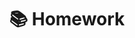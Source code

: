 ---
layout: category
title: "📚 Homework"
description: "All homework assignments and exercises"
permalink: /categories/homework/
search_exclude: false
---